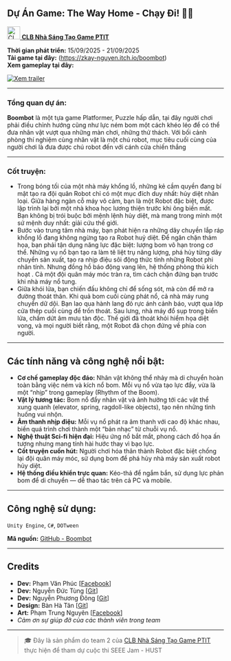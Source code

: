 ## Dự Án Game: The Way Home - Chạy Đi! 🏃‍♂️

[<img src="https://github.com/user-attachments/assets/dabe4f53-fcfb-4e3f-bdd8-a8ebdddf2423" alt="CLB Nhà Sáng Tạo Game PTIT Logo" width="30"/> **CLB Nhà Sáng Tạo Game PTIT**](https://www.facebook.com/gamecreatorsclub)

**Thời gian phát triển:** 15/09/2025 - 21/09/2025  
**Tải game tại đây:** (https://zkay-nguyen.itch.io/boombot)  
**Xem gameplay tại đây:**

[![Xem trailer](https://img.youtube.com/vi/5QEiOlbSukY/0.jpg)](https://www.youtube.com/watch?v=5QEiOlbSukY)

---

### Tổng quan dự án:

**Boombot** là một tựa game Platformer, Puzzle hấp dẫn, tại đây người chơi phải điều chỉnh hướng cũng như lực ném bom một cách khéo léo để có thể đưa nhân vật vượt qua những màn chơi, những thử thách. Với bối cảnh phòng thí nghiệm cùng nhân vật là một chú robot, mục tiêu cuối cùng của người chơi là đưa được chú robot đến với cánh cửa chiến thắng

---

### Cốt truyện:
- Trong bóng tối của một nhà máy khổng lồ, những kẻ cầm quyền đang bí mật tạo ra đội quân Robot chỉ có một mục đích duy nhất: hủy diệt nhân loại. Giữa hàng ngàn cỗ máy vô cảm, bạn là một Robot đặc biệt, được lập trình lại bởi một nhà khoa học lương thiện trước khi ông biến mất. Bạn không bị trói buộc bởi mệnh lệnh hủy diệt, mà mang trong mình một sứ mệnh duy nhất: giải cứu thế giới.
- Bước vào trung tâm nhà máy, bạn phát hiện ra những dây chuyền lắp ráp khổng lồ đang không ngừng tạo ra Robot huỷ diệt. Để ngăn chặn thảm họa, bạn phải tận dụng năng lực đặc biệt: lượng bom vô hạn trong cơ thể. Những vụ nổ bạn tạo ra làm tê liệt trụ năng lượng, phá hủy từng dây chuyền sản xuất, tạo ra nhịp điệu sôi động thức tỉnh những Robot phi nhân tính. Nhưng đồng hồ báo động vang lên, hệ thống phòng thủ kích hoạt . Cả một đội quân máy móc tràn ra, tìm cách chặn đứng bạn trước khi nhà máy nổ tung.
- Giữa khói lửa, bạn chiến đấu không chỉ để sống sót, mà còn để mở ra đường thoát thân. Khi quả bom cuối cùng phát nổ, cả nhà máy rung chuyển dữ dội. Bạn lao qua hành lang đỏ rực ánh cảnh báo, vượt qua lớp cửa thép cuối cùng để trốn thoát. Sau lưng, nhà máy đổ sụp trong biển lửa, chấm dứt âm mưu tàn độc. Thế giới đã thoát khỏi hiểm họa diệt vong, và mọi người biết rằng, một Robot đã chọn đứng về phía con người.


---

## Các tính năng và công nghệ nổi bật:

- **Cơ chế gameplay độc đáo:** Nhân vật không thể nhảy mà di chuyển hoàn toàn bằng việc ném và kích nổ bom. Mỗi vụ nổ vừa tạo lực đẩy, vừa là một “nhịp” trong gameplay (Rhythm of the Boom).
- **Vật lý tương tác:** Bom nổ đẩy nhân vật và ảnh hưởng tới các vật thể xung quanh (elevator, spring, ragdoll-like objects), tạo nên những tình huống vui nhộn.
- **Âm thanh nhịp điệu:** Mỗi vụ nổ phát ra âm thanh với cao độ khác nhau, biến quá trình chơi thành một “bản nhạc” từ chuỗi vụ nổ.
- **Nghệ thuật Sci-fi hiện đại:** Hiệu ứng nổ bắt mắt, phong cách đồ họa ấn tượng nhưng mang tính hài hước thay vì bạo lực.
- **Cốt truyện cuốn hút:** Người chơi hóa thân thành Robot đặc biệt chống lại đội quân máy móc, sử dụng bom để phá hủy nhà máy sản xuất robot hủy diệt.
- **Hệ thống điều khiển trực quan:** Kéo-thả để ngắm bắn, sử dụng lực phản bom để di chuyển — dễ thao tác trên cả PC và mobile.

---

## Công nghệ sử dụng:

`Unity Engine`, `C#`, `DOTween`

**Mã nguồn:** [GitHub - Boombot](https://github.com/CUHPVN/BoomBot)

---

## Credits

- **Dev:** Phạm Văn Phúc [[Facebook](https://www.facebook.com/cuhpvn)]  
- **Dev:** Nguyễn Đức Tùng [[Git](https://github.com/dtungz)]
- **Dev:** Nguyễn Phương Đông [[Git](https://github.com/dongchoido)]
- **Design:** Bàn Hà Tân  [[Git](https://github.com/tan-titz)]
- **Art:** Phạm Trung Nguyên [[Facebook](https://www.facebook.com/pham.nguyen.491195)] 
- *Cảm ơn sự giúp đỡ của các thành viên trong team*

---

> 🎓 Đây là sản phẩm do team 2 của [CLB Nhà Sáng Tạo Game PTIT](https://www.facebook.com/gamecreatorsclub) thực hiện để tham dự cuộc thi SEEE Jam - HUST
